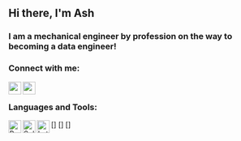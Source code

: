 <!--- The below is used to add a GIF --->
<!--- ![Created GIF](https://github.com/ALS-Engineer/ALS-Engineer/blob/master/gi.gif?raw=true) --->

<!--- The below is used to add LATEX Equations --->
<!--- <img src="https://render.githubusercontent.com/render/math?math=e^{i \pi} = \text{Hello World}"> --->

## Hi there, I'm Ash 

### I am a mechanical engineer by profession on the way to becoming a data engineer!

### Connect with me:

[<img align="left" alt="ash-stephen | LinkedIn" width="25px" src="https://cdn.jsdelivr.net/npm/simple-icons@v3/icons/linkedin.svg" />][linkedin]
[<img align="left" alt="ash-stephen | Instagram" width="25px" src="https://cdn.jsdelivr.net/npm/simple-icons@v3/icons/instagram.svg" />][instagram]

<br />

### Languages and Tools:
[<img align="left" alt="Python" width="25px" src="https://upload.wikimedia.org/wikipedia/commons/thumb/c/c3/Python-logo-notext.svg/1200px-Python-logo-notext.svg.png" />]
[<img align="left" alt="SolidWorks" width="25px" src="https://icon-library.com/images/solidworks-icon/solidworks-icon-23.jpg" />]
[<img align="left" alt="Latex" width="25px" src="https://images-wixmp-ed30a86b8c4ca887773594c2.wixmp.com/f/81c7f261-f956-486d-b688-8737c82fe364/d89cugg-d51ff456-9ced-4b87-97ab-f6ff06bb9cf2.png?token=eyJ0eXAiOiJKV1QiLCJhbGciOiJIUzI1NiJ9.eyJzdWIiOiJ1cm46YXBwOiIsImlzcyI6InVybjphcHA6Iiwib2JqIjpbW3sicGF0aCI6IlwvZlwvODFjN2YyNjEtZjk1Ni00ODZkLWI2ODgtODczN2M4MmZlMzY0XC9kODljdWdnLWQ1MWZmNDU2LTljZWQtNGI4Ny05N2FiLWY2ZmYwNmJiOWNmMi5wbmcifV1dLCJhdWQiOlsidXJuOnNlcnZpY2U6ZmlsZS5kb3dubG9hZCJdfQ.zHwm4aP1Vjzx7nIMjM8IgffMslPMb_lhlBklJO4tDUw" />]



[linkedin]: https://linkedin.com/in/ash-stephen
[instagram]: https://instagram.com/livin_ash

